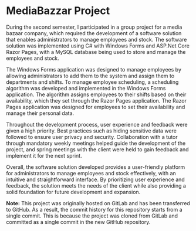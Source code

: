 # MediaBazzar Project 

During the second semester, I participated in a group project for a media bazaar company, which required the development of a software solution that enables administrators to manage employees and stock. The software solution was implemented using C# with Windows Forms and ASP.Net Core Razor Pages, with a MySQL database being used to store and manage the employees and stock.

The Windows Forms application was designed to manage employees by allowing administrators to add them to the system and assign them to departments and shifts. To manage employee scheduling, a scheduling algorithm was developed and implemented in the Windows Forms application. The algorithm assigns employees to their shifts based on their availability, which they set through the Razor Pages application. The Razor Pages application was designed for employees to set their availability and manage their personal data.

Throughout the development process, user experience and feedback were given a high priority. Best practices such as hiding sensitive data were followed to ensure user privacy and security. Collaboration with a tutor through mandatory weekly meetings helped guide the development of the project, and spring meetings with the client were held to gain feedback and implement it for the next sprint.

Overall, the software solution developed provides a user-friendly platform for administrators to manage employees and stock effectively, with an intuitive and straightforward interface. By prioritizing user experience and feedback, the solution meets the needs of the client while also providing a solid foundation for future development and expansion.

**Note:**
This project was originally hosted on GitLab and has been transferred to GitHub. As a result, the commit history for this repository starts from a single commit. This is because the project was cloned from GitLab and committed as a single commit in the new GitHub repository.